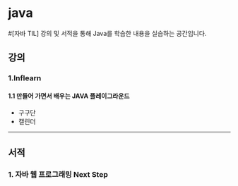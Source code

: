 # java
#[자바 TIL]
강의 및 서적을 통해 Java를 학습한 내용을 실습하는 공간입니다.


## 강의
### 1.Inflearn
#### 1.1 만들어 가면서 배우는 JAVA 플레이그라운드
- 구구단
- 캘린더
  
* * *
  
## 서적
### 1. 자바 웹 프로그래밍 Next Step
